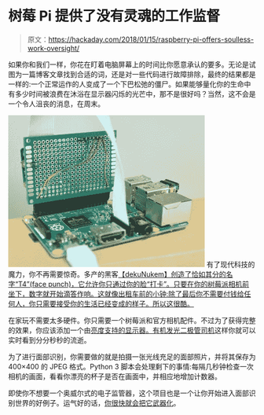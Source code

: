 # 树莓 Pi 提供了没有灵魂的工作监督

> 原文：<https://hackaday.com/2018/01/15/raspberry-pi-offers-soulless-work-oversight/>

如果你和我们一样，你花在盯着电脑屏幕上的时间比你愿意承认的要多。无论是试图为一篇博客文章找到合适的词，还是对一些代码进行故障排除，最终的结果都是一样的:一个正常运作的人变成了一个下巴松弛的僵尸。如果能够量化你的生命中有多少时间被浪费在沐浴在显示器闪烁的光芒中，那不是很好吗？当然，这不会是一个令人沮丧的消息，在周末。

[![](img/83bdfc9886bbea0bf300c171d9d17ee9.png)](https://hackaday.com/wp-content/uploads/2018/01/fp_detail.jpg) 有了现代科技的魔力，你不再需要惊奇。多产的黑客[【dekuNukem】创造了恰如其分的名字“T4”(face punch)，它允许你只通过你的脸“打卡”。只要在你的树莓派相机前坐下，数字就开始滴答作响。这就像出租车前的小钟:除了最后你不需要付钱给任何人，你只需要接受你的生活已经变成的样子。所以这很酷。](https://github.com/dekuNukem/facepunch)

在家玩不需要太多硬件。你只需要一个树莓派和官方相机配件。不过为了获得完整的效果，你应该添加一个由[亮度支持的显示器。有机发光二极管司机](https://github.com/rm-hull/luma.oled)这样你就可以实时看到分分秒秒的流逝。

为了进行面部识别，你需要做的就是拍摄一张光线充足的面部照片，并将其保存为 400×400 的 JPEG 格式。Python 3 脚本会处理剩下的事情:每隔几秒钟检查一次相机的画面，看看你漂亮的杯子是否在画面中，并相应地增加计数器。

即使你不想要一个奥威尔式的电子监管器，这个项目也是一个让你开始进入面部识别世界的好例子。运气好的话，[你很快就会把它武器化](https://hackaday.com/2017/08/04/opencv-turret-tracks-motion-busts-airsoft-pellets/)。